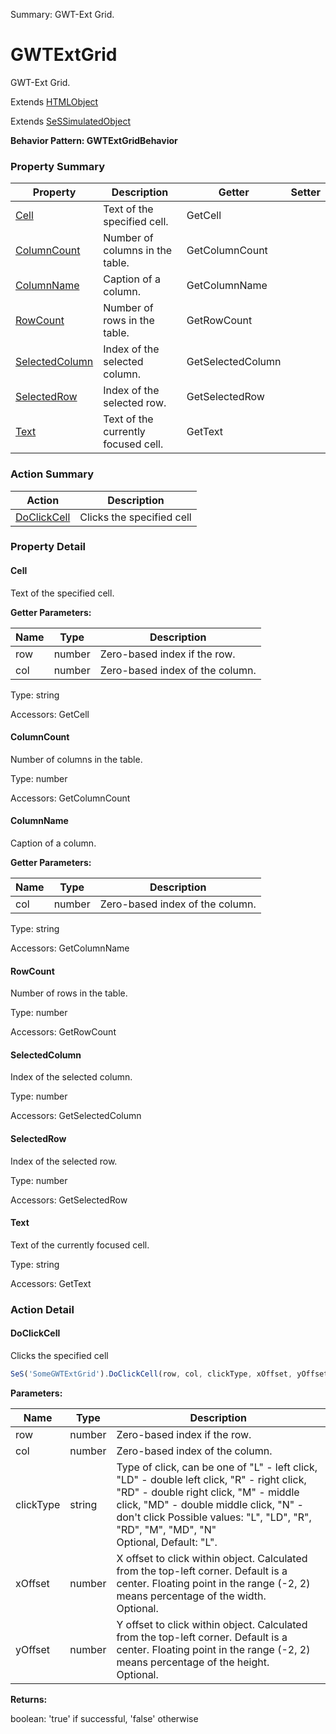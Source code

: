 Summary: GWT-Ext Grid.

# GWTExtGrid

GWT-Ext Grid.
 
Extends [HTMLObject](HTMLObject.md)

Extends [SeSSimulatedObject](SeSSimulatedObject.md)





**Behavior Pattern: GWTExtGridBehavior**


<!-- ============================== property summary ========================== -->

  

### Property Summary

| **Property** | **Description** | **Getter** | **Setter** |
| ------------ | --------------- | ---------- | ---------- |
| [Cell](#cell) | Text of the specified cell. | GetCell |  |
| [ColumnCount](#columncount) | Number of columns in the table. | GetColumnCount |  |
| [ColumnName](#columnname) | Caption of a column. | GetColumnName |  |
| [RowCount](#rowcount) | Number of rows in the table. | GetRowCount |  |
| [SelectedColumn](#selectedcolumn) | Index of the selected column. | GetSelectedColumn |  |
| [SelectedRow](#selectedrow) | Index of the selected row. | GetSelectedRow |  |
| [Text](#text) | Text of the currently focused cell. | GetText |  |



  
<!-- ============================== action summary ========================== -->



### Action Summary

|  **Action** | **Description** | 
| ----------- | --------------- |
|  [DoClickCell](#doclickcell) | Clicks the specified cell |




<!-- ============================== property detail ========================== -->
  
### Property Detail
    
<a name="Cell"></a>
#### Cell


Text of the specified cell.

      
**Getter Parameters:**

| **Name** | **Type** | **Description** |
| -------- | -------- | --------------- |  
| row | number | Zero-based index if the row. |
| col | number | Zero-based index of the column. |


  
      
Type: string
      
      
Accessors: GetCell
      
    
<a name="ColumnCount"></a>
#### ColumnCount


Number of columns in the table.

      
  
      
Type: number
      
      
Accessors: GetColumnCount
      
    
<a name="ColumnName"></a>
#### ColumnName


Caption of a column.

      
**Getter Parameters:**

| **Name** | **Type** | **Description** |
| -------- | -------- | --------------- |  
| col | number | Zero-based index of the column. |


  
      
Type: string
      
      
Accessors: GetColumnName
      
    
<a name="RowCount"></a>
#### RowCount


Number of rows in the table.

      
  
      
Type: number
      
      
Accessors: GetRowCount
      
    
<a name="SelectedColumn"></a>
#### SelectedColumn


Index of the selected column.

      
  
      
Type: number
      
      
Accessors: GetSelectedColumn
      
    
<a name="SelectedRow"></a>
#### SelectedRow


Index of the selected row.

      
  
      
Type: number
      
      
Accessors: GetSelectedRow
      
    
<a name="Text"></a>
#### Text


Text of the currently focused cell.

      
  
      
Type: string
      
      
Accessors: GetText
      
    
  
  
<!-- ============================== action detail ========================== -->
  
### Action Detail
    
<a name="DoClickCell"></a>    
#### DoClickCell

Clicks the specified cell

```javascript
SeS('SomeGWTExtGrid').DoClickCell(row, col, clickType, xOffset, yOffset)
```


**Parameters:**

|  **Name** | **Type** | **Description** |
| ---------- | -------- | --------------- |
| row | number |  Zero-based index if the row. |
| col | number |  Zero-based index of the column. |
| clickType | string |  Type of click, can be one of "L" - left click, "LD" - double left click, "R" - right click, "RD" - double right click, "M" - middle click, "MD" - double middle click, "N" - don't click Possible values: "L", "LD", "R", "RD", "M", "MD", "N"<br>Optional, Default: "L". |
| xOffset | number |  X offset to click within object. Calculated from the top-left corner. Default is a center. Floating point in the range (-2, 2) means percentage of the width.<br>Optional. |
| yOffset | number |  Y offset to click within object. Calculated from the top-left corner. Default is a center. Floating point in the range (-2, 2) means percentage of the height.<br>Optional. |




**Returns:**

boolean: 'true' if successful, 'false' otherwise



<a name="see.also.gwtextgrid.doclickcell"></a>

  

